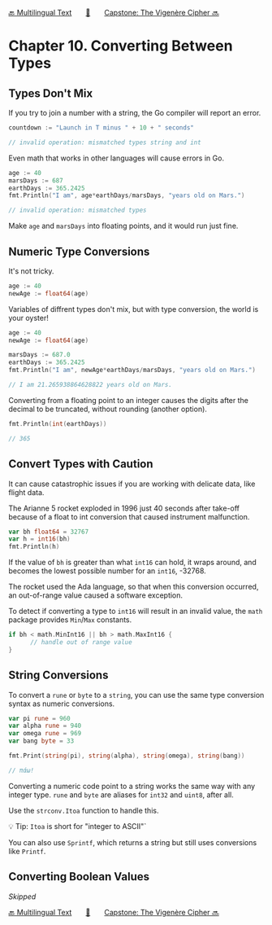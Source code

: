 [🔙 Multilingual Text][previous-chapter]&nbsp;&nbsp;&nbsp;&nbsp;&nbsp;&nbsp;&nbsp;[🏡][readme]&nbsp;&nbsp;&nbsp;&nbsp;&nbsp;&nbsp;&nbsp;[Capstone: The Vigenère Cipher 🔜][upcoming-chapter]

# Chapter 10. Converting Between Types

## Types Don't Mix

If you try to join a number with a string, the Go compiler will report an error.

```go
countdown := "Launch in T minus " + 10 + " seconds"

// invalid operation: mismatched types string and int
```

Even math that works in other languages will cause errors in Go.

```go
age := 40
marsDays := 687
earthDays := 365.2425
fmt.Println("I am", age*earthDays/marsDays, "years old on Mars.")

// invalid operation: mismatched types
```

Make `age` and `marsDays` into floating points, and it would run just fine.

## Numeric Type Conversions

It's not tricky.

```go
age := 40
newAge := float64(age)
```

Variables of diffrent types don't mix, but with type conversion, the world is your
oyster!

```go
age := 40
newAge := float64(age)

marsDays := 687.0
earthDays := 365.2425
fmt.Println("I am", newAge*earthDays/marsDays, "years old on Mars.")

// I am 21.265938864628822 years old on Mars.
```

Converting from a floating point to an integer causes the digits after the
decimal to be truncated, without rounding (another option).


```go
fmt.Println(int(earthDays))

// 365
```

## Convert Types with Caution

It can cause catastrophic issues if you are working with delicate data, like
flight data.

The Arianne 5 rocket exploded in 1996 just 40 seconds after take-off because
of a float to int conversion that caused instrument malfunction.

```go
var bh float64 = 32767
var h = int16(bh)
fmt.Println(h)
```

If the value of `bh` is greater than what `int16` can hold, it wraps around, and
becomes the lowest possible number for an `int16`, -32768.

The rocket used the Ada language, so that when this conversion occurred, an
out-of-range value caused a software exception.

To detect if converting a type to `int16` will result in an invalid value, the
`math` package provides `Min`/`Max` constants.

```go
if bh < math.MinInt16 || bh > math.MaxInt16 {
      // handle out of range value
}
```

## String Conversions

To convert a `rune` or `byte` to a `string`, you can use the same type conversion
syntax as numeric conversions.

```go
var pi rune = 960
var alpha rune = 940
var omega rune = 969
var bang byte = 33

fmt.Print(string(pi), string(alpha), string(omega), string(bang))

// πάω!
```

Converting a numeric code point to a string works the same way with any integer
type. `rune` and `byte` are aliases for `int32` and `uint8`, after all.

Use the `strconv.Itoa` function to handle this.

💡 Tip: `Itoa` is short for "integer to ASCII"`

You can also use `Sprintf`, which returns a string but still uses conversions
like `Printf`.

## Converting Boolean Values

_Skipped_

[🔙 Multilingual Text][previous-chapter]&nbsp;&nbsp;&nbsp;&nbsp;&nbsp;&nbsp;&nbsp;[🏡][readme]&nbsp;&nbsp;&nbsp;&nbsp;&nbsp;&nbsp;&nbsp;[Capstone: The Vigenère Cipher 🔜][upcoming-chapter]

[readme]: README.md
[previous-chapter]: ch09-multilingual-text.md
[upcoming-chapter]: ch11-capstone-the-vigen-re-cipher.md

